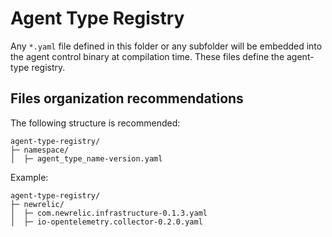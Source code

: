 # Agent Type Registry

Any `*.yaml` file defined in this folder or any subfolder will be embedded into the agent control binary
at compilation time. These files define the agent-type registry.

## Files organization recommendations

The following structure is recommended:

```
agent-type-registry/
├─ namespace/
│  ├─ agent_type_name-version.yaml
```

Example:

```
agent-type-registry/
├─ newrelic/
│  ├─ com.newrelic.infrastructure-0.1.3.yaml
│  ├─ io-opentelemetry.collector-0.2.0.yaml
```
